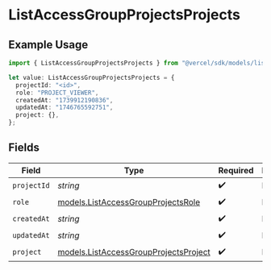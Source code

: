 # ListAccessGroupProjectsProjects

## Example Usage

```typescript
import { ListAccessGroupProjectsProjects } from "@vercel/sdk/models/listaccessgroupprojectsop.js";

let value: ListAccessGroupProjectsProjects = {
  projectId: "<id>",
  role: "PROJECT_VIEWER",
  createdAt: "1739912190836",
  updatedAt: "1746765592751",
  project: {},
};
```

## Fields

| Field                                                                                | Type                                                                                 | Required                                                                             | Description                                                                          |
| ------------------------------------------------------------------------------------ | ------------------------------------------------------------------------------------ | ------------------------------------------------------------------------------------ | ------------------------------------------------------------------------------------ |
| `projectId`                                                                          | *string*                                                                             | :heavy_check_mark:                                                                   | N/A                                                                                  |
| `role`                                                                               | [models.ListAccessGroupProjectsRole](../models/listaccessgroupprojectsrole.md)       | :heavy_check_mark:                                                                   | N/A                                                                                  |
| `createdAt`                                                                          | *string*                                                                             | :heavy_check_mark:                                                                   | N/A                                                                                  |
| `updatedAt`                                                                          | *string*                                                                             | :heavy_check_mark:                                                                   | N/A                                                                                  |
| `project`                                                                            | [models.ListAccessGroupProjectsProject](../models/listaccessgroupprojectsproject.md) | :heavy_check_mark:                                                                   | N/A                                                                                  |
